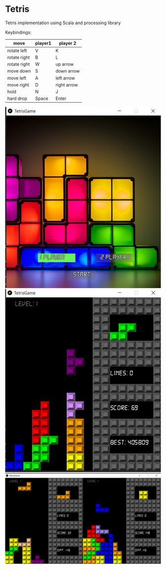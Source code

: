 # Tetris
Tetris implementation using Scala and processing library

Keybindings:

move | player1 | player 2
------------ | ------------- |-------------
rotate left|V|K
rotate right|B|L
rotate right|W|up arrow
move down|S|down arrow
move left|A|left arrow
move right|D|right arrow
hold|N|J
hard drop|Space|Enter

![start screen](/screenshots/startScreen.png)
![1 player](/screenshots/1player.png)
![2 players](/screenshots/2players.png)